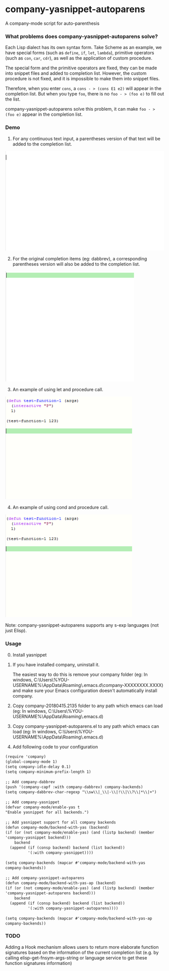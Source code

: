 # company-yasnippet-autoparens
A company-mode script for auto-parenthesis

### What problems does company-yasnippet-autoparens solve?

Each Lisp dialect has its own syntax form. Take Scheme as an example, we have special forms (such as ```define```, ```if```, ```let```, ```lambda```),  primitive operators (such as ```con```, ```car```, ```cdr```),  as well as the application of custom procedure.

The special form and the primitive operators are fixed, they can be made into snippet files and added to completion list. However, the custom procedure is not fixed, and it is impossible to make them into snippet files.

Therefore, when you enter ```cons```, a ```cons - > (cons E1 e2)``` will appear in the completion list. But when you type ```foo```, there is no ```foo - > (foo e)``` to fill out the list.

company-yasnippet-autoparens solve this problem, it can make ```foo - > (foo e)``` appear in the completion list.

### Demo

1. For any continuous text input, a parentheses version of that text will be added to the completion list.

<img src="./demo-1.gif">

2. For the original completion items (eg: dabbrev), a corresponding parentheses version will also be added to the completion list.

<img src="./demo-2.gif">

3. An example of using let and procedure call.

<img src="./demo-3.gif">

4. An example of using cond and procedure call.

<img src="./demo-4.gif">

Note: company-yasnippet-autoparens supports any s-exp languages (not just Elisp).

### Usage

0. Install yasnippet

1. If you have installed company, uninstall it.

   The easiest way to do this is remove your company folder (eg: In windows, C:\Users\\%YOU-USERNAME%\AppData\Roaming\\.emacs.d\company-XXXXXXXX.XXXX) and make sure your Emacs configuration doesn't automatically install company.

2. Copy company-20180415.2135 folder to any path which emacs can load (eg: In windows, C:\Users\\%YOU-USERNAME%\AppData\Roaming\\.emacs.d\)

3. Copy company-yasnippet-autoparens.el to any path which emacs can load (eg: In windows, C:\Users\\%YOU-USERNAME%\AppData\Roaming\\.emacs.d\)

4. Add following code to your configuration
```
(require 'company)
(global-company-mode 1)
(setq company-idle-delay 0.1)
(setq company-minimum-prefix-length 1)

;; Add company-dabbrev
(push '(company-capf :with company-dabbrev) company-backends)
(setq company-dabbrev-char-regexp "\\sw\\|_\\|-\\|!\\|\\?\\|*\\|+")

;; Add company-yasnippet
(defvar company-mode/enable-yas t
"Enable yasnippet for all backends.")

;; Add yasnippet support for all company backends
(defun company-mode/backend-with-yas (backend)
(if (or (not company-mode/enable-yas) (and (listp backend) (member 'company-yasnippet backend)))
    backend
  (append (if (consp backend) backend (list backend))
          '(:with company-yasnippet))))

(setq company-backends (mapcar #'company-mode/backend-with-yas company-backends))

;; Add company-yasnippet-autoparens
(defun company-mode/backend-with-yas-ap (backend)
(if (or (not company-mode/enable-yas) (and (listp backend) (member 'company-yasnippet-autoparens backend)))
    backend
  (append (if (consp backend) backend (list backend))
          '(:with company-yasnippet-autoparens))))

(setq company-backends (mapcar #'company-mode/backend-with-yas-ap company-backends))
```

### TODO

Adding a Hook mechanism allows users to return more elaborate function signatures based on the information of the current completion list (e.g. by calling elisp-get-fnsym-args-string or language service to get these function signatures information)
